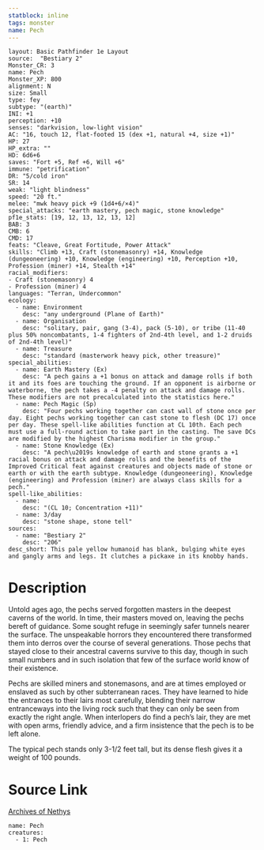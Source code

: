 ```yaml
---
statblock: inline
tags: monster
name: Pech
---
```

```statblock
layout: Basic Pathfinder 1e Layout
source:  "Bestiary 2"
Monster_CR: 3
name: Pech
Monster_XP: 800
alignment: N
size: Small
type: fey
subtype: "(earth)"
INI: +1
perception: +10
senses: "darkvision, low-light vision"
AC: "16, touch 12, flat-footed 15 (dex +1, natural +4, size +1)"
HP: 27
HP_extra: ""
HD: 6d6+6
saves: "Fort +5, Ref +6, Will +6"
immune: "petrification"
DR: "5/cold iron"
SR: 14
weak: "light blindness"
speed: "20 ft."
melee: "mwk heavy pick +9 (1d4+6/×4)"
special_attacks: "earth mastery, pech magic, stone knowledge"
pf1e_stats: [19, 12, 13, 12, 13, 12]
BAB: 3
CMB: 6
CMD: 17
feats: "Cleave, Great Fortitude, Power Attack"
skills: "Climb +13, Craft (stonemasonry) +14, Knowledge (dungeoneering) +10, Knowledge (engineering) +10, Perception +10, Profession (miner) +14, Stealth +14"
racial_modifiers:
- Craft (stonemasonry) 4
- Profession (miner) 4
languages: "Terran, Undercommon"
ecology:
  - name: Environment
    desc: "any underground (Plane of Earth)"
  - name: Organisation
    desc: "solitary, pair, gang (3-4), pack (5-10), or tribe (11-40 plus 50% noncombatants, 1-4 fighters of 2nd-4th level, and 1-2 druids of 2nd-4th level)"
  - name: Treasure
    desc: "standard (masterwork heavy pick, other treasure)"
special_abilities:
  - name: Earth Mastery (Ex)
    desc: "A pech gains a +1 bonus on attack and damage rolls if both it and its foes are touching the ground. If an opponent is airborne or waterborne, the pech takes a -4 penalty on attack and damage rolls. These modifiers are not precalculated into the statistics here."
  - name: Pech Magic (Sp)
    desc: "Four pechs working together can cast wall of stone once per day. Eight pechs working together can cast stone to flesh (DC 17) once per day. These spell-like abilities function at CL 10th. Each pech must use a full-round action to take part in the casting. The save DCs are modified by the highest Charisma modifier in the group."
  - name: Stone Knowledge (Ex)
    desc: "A pech\u2019s knowledge of earth and stone grants a +1 racial bonus on attack and damage rolls and the benefits of the Improved Critical feat against creatures and objects made of stone or earth or with the earth subtype. Knowledge (dungeoneering), Knowledge (engineering) and Profession (miner) are always class skills for a pech."
spell-like_abilities:
  - name:
    desc: "(CL 10; Concentration +11)"
  - name: 3/day
    desc: "stone shape, stone tell"
sources:
  - name: "Bestiary 2"
    desc: "206"
desc_short: This pale yellow humanoid has blank, bulging white eyes and gangly arms and legs. It clutches a pickaxe in its knobby hands.
```
# Description
Untold ages ago, the pechs served forgotten masters in the deepest caverns of the world. In time, their masters moved on, leaving the pechs bereft of guidance. Some sought refuge in seemingly safer tunnels nearer the surface. The unspeakable horrors they encountered there transformed them into derros over the course of several generations. Those pechs that stayed close to their ancestral caverns survive to this day, though in such small numbers and in such isolation that few of the surface world know of their existence.

Pechs are skilled miners and stonemasons, and are at times employed or enslaved as such by other subterranean races. They have learned to hide the entrances to their lairs most carefully, blending their narrow entranceways into the living rock such that they can only be seen from exactly the right angle. When interlopers do find a pech’s lair, they are met with open arms, friendly advice, and a firm insistence that the pech is to be left alone.

The typical pech stands only 3-1/2 feet tall, but its dense flesh gives it a weight of 100 pounds.
# Source Link
[Archives of Nethys](https://aonprd.com/MonsterDisplay.aspx?ItemName=Pech)
```encounter-table
name: Pech
creatures:
  - 1: Pech
```
